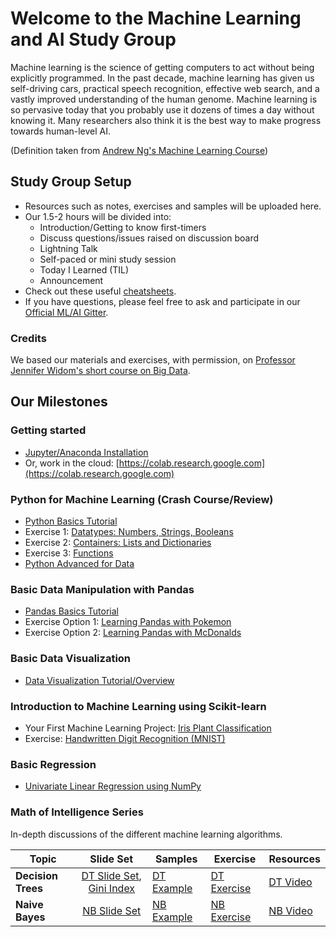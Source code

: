 # Welcome to the Machine Learning and AI Study Group
Machine learning is the science of getting computers to act without being explicitly programmed. In the past decade, machine learning has given us self-driving cars, practical speech recognition, effective web search, and a vastly improved understanding of the human genome. Machine learning is so pervasive today that you probably use it dozens of times a day without knowing it. Many researchers also think it is the best way to make progress towards human-level AI.

(Definition taken from [Andrew Ng's Machine Learning Course](https://www.coursera.org/learn/machine-learning))

## Study Group Setup
* Resources such as notes, exercises and samples will be uploaded here.
* Our 1.5-2 hours will be divided into:
    - Introduction/Getting to know first-timers 
    - Discuss questions/issues raised on discussion board 
    - Lightning Talk 
    - Self-paced or mini study session
    - Today I Learned (TIL)
    - Announcement
* Check out these useful [cheatsheets](https://gitlab.com/wwcodemanila/WWCodeManila-ML.AI/tree/master/cheatsheets).
* If you have questions, please feel free to ask and participate in our [Official ML/AI Gitter](https://gitter.im/WWCodeManila/Machine-Learning-AI). 

### Credits
We based our materials and exercises, with permission, on [Professor Jennifer Widom's short course on Big Data](http://www.professorwidom.org/bigdata/).

## Our Milestones
### Getting started 
- [Jupyter/Anaconda Installation](https://github.com/wwcodemanila/WWCodeManila-ML.AI/blob/master/tutorials/installation_guide.ipynb)
- Or, work in the cloud: [https://colab.research.google.com](https://colab.research.google.com)

### Python for Machine Learning (Crash Course/Review)
- [Python Basics Tutorial](https://github.com/wwcodemanila/WWCodeManila-ML.AI/blob/master/exercises/python_basics_tutorial.ipynb)
- Exercise 1: [Datatypes: Numbers, Strings, Booleans](https://github.com/wwcodemanila/WWCodeManila-ML.AI/blob/master/exercises/python_basics_part1.ipynb)
- Exercise 2: [Containers: Lists and Dictionaries](https://github.com/wwcodemanila/WWCodeManila-ML.AI/blob/master/exercises/python_basics_part2.ipynb)
- Exercise 3: [Functions](https://github.com/wwcodemanila/WWCodeManila-ML.AI/blob/master/exercises/python_basics_part3.ipynb)
- [Python Advanced for Data](https://github.com/wwcodemanila/WWCodeManila-ML.AI/blob/master/exercises/python_data.ipynb)

### Basic Data Manipulation with Pandas
- [Pandas Basics Tutorial](https://github.com/wwcodemanila/WWCodeManila-ML.AI/blob/master/exercises/python_pandas_tutorial.ipynb)
- Exercise Option 1: [Learning Pandas with Pokemon](https://github.com/wwcodemanila/WWCodeManila-ML.AI/blob/master/exercises/pokemon_pandas.ipynb)
- Exercise Option 2: [Learning Pandas with McDonalds](https://github.com/wwcodemanila/WWCodeManila-ML.AI/blob/master/exercises/mcdonalds_pandas.ipynb) 

### Basic Data Visualization 
- [Data Visualization Tutorial/Overview](https://github.com/wwcodemanila/WWCodeManila-ML.AI/blob/master/exercises/python_visualization_exercise.ipynb)

### Introduction to Machine Learning using Scikit-learn
- Your First Machine Learning Project: [Iris Plant Classification](https://github.com/wwcodemanila/WWCodeManila-ML.AI/blob/master/tutorials/Intro-to-Machine-Learning.ipynb)
- Exercise: [Handwritten Digit Recognition (MNIST)](https://github.com/wwcodemanila/WWCodeManila-ML.AI/blob/master/exercises/mnist_exercise.ipynb)

### Basic Regression
- [Univariate Linear Regression using NumPy](https://github.com/wwcodemanila/WWCodeManila-ML.AI/blob/master/exercises/python_regression_exercise.ipynb)

### Math of Intelligence Series
In-depth discussions of the different machine learning algorithms.

| Topic         | Slide Set    | Samples |  Exercise  | Resources |
| ------------- |:-------------:| -----| ------| --|
| <b>Decision Trees</b>  | [DT Slide Set](https://github.com/wwcodemanila/WWCodeManila-ML.AI/blob/master/slide%20sets/Slide%20Set%203%20-%20Decision%20Trees.pdf), [Gini Index](https://github.com/wwcodemanila/WWCodeManila-ML.AI/blob/master/slide%20sets/Slide%20Set%203%20-%20Decision%20Trees%20-%20Gini.pdf)| [DT Example](https://github.com/wwcodemanila/WWCodeManila-ML.AI/blob/master/slide%20sets/Example%20-%20Building%20a%20Decision%20Tree.pdf) | [DT Exercise](https://github.com/wwcodemanila/WWCodeManila-ML.AI/blob/master/exercises/decision_trees_exercise.ipynb) | [DT Video](https://www.youtube.com/watch?v=eKD5gxPPeY0&list=PLBv09BD7ez_4temBw7vLA19p3tdQH6FYO) |
| <b>Naive Bayes</b> | [NB Slide Set](https://github.com/wwcodemanila/WWCodeManila-ML.AI/blob/master/slide%20sets/Slide%20Set%205%20-%20Naive%20Bayes.pdf) | [NB Example](https://github.com/wwcodemanila/WWCodeManila-ML.AI/blob/master/slide%20sets/Example%20-%20Naive%20Bayes%20Classifier.pdf) | [NB Exercise](https://github.com/wwcodemanila/WWCodeManila-ML.AI/blob/master/exercises/naive_bayes_exercise.ipynb) | [NB Video](https://www.youtube.com/watch?v=PrkiRVcrxOs&t=405s) |


